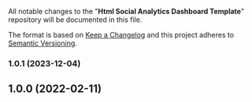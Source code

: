 All notable changes to the "**Html Social Analytics Dashboard Template**" repository will be documented in this file.

The format is based on [Keep a Changelog](https://keepachangelog.com/en/1.0.0/) and this project adheres to [Semantic Versioning](https://semver.org/spec/v2.0.0.html).
### 1.0.1 (2023-12-04)

## 1.0.0 (2022-02-11)
